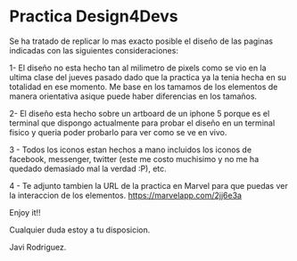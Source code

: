 # Practica Design4Devs

Se ha tratado de replicar lo mas exacto posible el diseño de las paginas indicadas con las siguientes consideraciones:

1- El diseño no esta hecho tan al milimetro de pixels como se vio en la ultima clase del jueves pasado dado que la practica ya la tenia hecha en su totalidad en ese momento. Me base en los tamamos de los elementos de manera orientativa asique puede haber diferencias en los tamaños.

2- El diseño esta hecho sobre un artboard de un iphone 5 porque es el terminal que dispongo actualmente para probar el diseño en un terminal fisico y queria poder probarlo para ver como se ve en vivo.

3 - Todos los iconos estan hechos a mano incluidos los iconos de facebook, messenger, twitter (este me costo muchisimo y no me ha quedado demasiado mal la verdad :P), etc.

4 - Te adjunto tambien la URL de la practica en Marvel para que puedas ver la interaccion de los elementos.  https://marvelapp.com/2jj6e3a

Enjoy it!!

Cualquier duda estoy a tu disposicion.

Javi Rodriguez.

